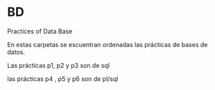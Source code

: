 # BD
Practices of Data Base

En estas carpetas se escuentran ordenadas las prácticas de bases de datos.

Las prácticas p1, p2 y p3 son de sql

las prácticas p4 , p5 y p6 son de pl/sql
